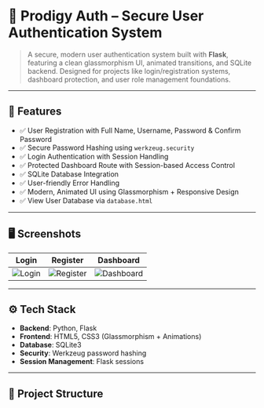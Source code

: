 # 🔐 Prodigy Auth – Secure User Authentication System



> A secure, modern user authentication system built with **Flask**, featuring a clean glassmorphism UI, animated transitions, and SQLite backend. Designed for projects like login/registration systems, dashboard protection, and user role management foundations.

---

## 🚀 Features

- ✅ User Registration with Full Name, Username, Password & Confirm Password
- ✅ Secure Password Hashing using `werkzeug.security`
- ✅ Login Authentication with Session Handling
- ✅ Protected Dashboard Route with Session-based Access Control
- ✅ SQLite Database Integration
- ✅ User-friendly Error Handling
- ✅ Modern, Animated UI using Glassmorphism + Responsive Design
- ✅ View User Database via `database.html`

---

## 🖥️ Screenshots

| Login | Register | Dashboard |
|-------|----------|-----------|
| ![Login](https://i.imgur.com/zY7RBHo.gif) | ![Register](https://i.imgur.com/JUJW9lA.gif) | ![Dashboard](https://i.imgur.com/xr7ZCmM.png) |

---

## ⚙️ Tech Stack

- **Backend**: Python, Flask
- **Frontend**: HTML5, CSS3 (Glassmorphism + Animations)
- **Database**: SQLite3
- **Security**: Werkzeug password hashing
- **Session Management**: Flask sessions

---

## 📁 Project Structure

